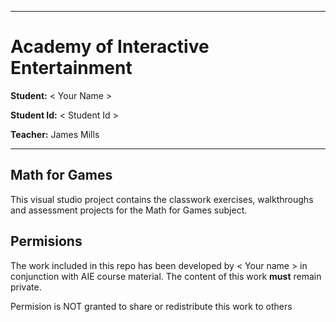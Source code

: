 
---
# Academy of Interactive Entertainment

**Student:** < Your Name >

**Student Id:** < Student Id >

**Teacher:** James Mills

---


## Math for Games
This visual studio project contains the classwork exercises, walkthroughs and assessment projects for the Math for Games subject.

## Permisions
The work included in this repo has been developed by < Your name > in conjunction with AIE course material. The content of this work **must** remain private.

Permision is NOT granted to share or redistribute this work to others

